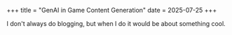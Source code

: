+++
title = "GenAI in Game Content Generation"
date = 2025-07-25
+++

I don't always do blogging, but when I do it would be about something cool.